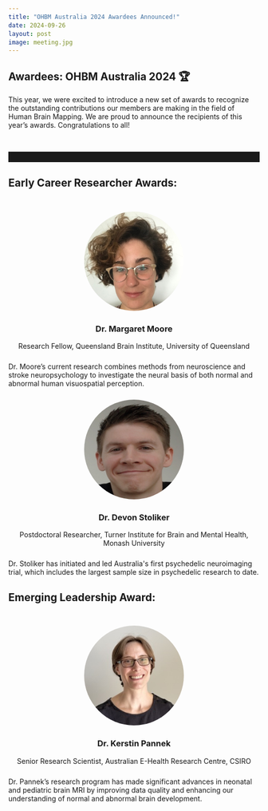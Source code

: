 ```yaml
---
title: "OHBM Australia 2024 Awardees Announced!"
date: 2024-09-26
layout: post
image: meeting.jpg
---
```


<h2 class="text-primary">
    <i class="fa-solid fa-award"></i> Awardees: OHBM Australia 2024 🏆
</h2>

This year, we were excited to introduce a new set of awards to recognize the outstanding contributions our members are making in the field of Human Brain Mapping. We are proud to announce the recipients of this year’s awards. Congratulations to all!

<br>
<hr class="primary" style="padding: 10px;">

<h2 class="text-primary">
    <i class="fa-solid fa-star"></i> Early Career Researcher Awards:
</h2> 

<br>

<div style="text-align: center; padding: 10px;">
    <img src="/img/people/Moore.jpg" alt="Dr. Margaret Moore" class="awardee-img" style="width: 200px; border-radius: 50%;">
    <h3 class="text-primary">
        <i class="fa-solid fa-trophy"></i> Dr. Margaret Moore <i class="fa-solid fa-trophy"></i>
    </h3>
    Research Fellow, Queensland Brain Institute, University of Queensland
</div>

Dr. Moore’s current research combines methods from neuroscience and stroke neuropsychology to investigate the neural basis of both normal and abnormal human visuospatial perception.

<div style="text-align: center; padding: 10px;">
    <img src="/img/people/Stoliker.jpg" alt="Dr. Devon Stoliker" class="awardee-img" style="width: 200px; height: 200px; border-radius: 50%;">
    <h3 class="text-primary">
        <i class="fa-solid fa-trophy"></i> Dr. Devon Stoliker <i class="fa-solid fa-trophy"></i>
    </h3>
    Postdoctoral Researcher, Turner Institute for Brain and Mental Health, Monash University
</div>


Dr. Stoliker has initiated and led Australia's first psychedelic neuroimaging trial, which includes the largest sample size in psychedelic research to date.


<h2 class="text-primary">
    <i class="fa-solid fa-star"></i> Emerging Leadership Award:
</h2> 

<br>

<div style="text-align: center; padding: 10px;">
    <img src="/img/people/Pannek.jpeg" alt="Dr. Kerstin Pannek" class="awardee-img" style="width: 200px; border-radius: 50%;">
    <h3 class="text-primary">
        <i class="fa-solid fa-trophy"></i> Dr. Kerstin Pannek <i class="fa-solid fa-trophy"></i>
    </h3>
    Senior Research Scientist, Australian E-Health Research Centre, CSIRO
</div>

Dr. Pannek’s research program has made significant advances in neonatal and pediatric brain MRI by improving data quality and enhancing our understanding of normal and abnormal brain development.
